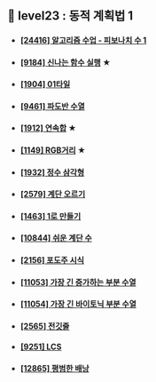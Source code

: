 ## 🎳 level23 : 동적 계획법 1
- #### [[24416] 알고리즘 수업 - 피보나치 수 1](https://www.acmicpc.net/problem/24416)
- #### [[9184] 신나는 함수 실행](https://www.acmicpc.net/problem/9184) ★
- #### [[1904] 01타일](https://www.acmicpc.net/problem/1904)
- #### [[9461] 파도반 수열](https://www.acmicpc.net/problem/9461)
- #### [[1912] 연속합](https://www.acmicpc.net/problem/1912) ★
- #### [[1149] RGB거리](https://www.acmicpc.net/problem/1149) ★
- #### [[1932] 정수 삼각형](https://www.acmicpc.net/problem/1932)
- #### [[2579] 계단 오르기](https://www.acmicpc.net/problem/2579)
- #### [[1463] 1로 만들기](https://www.acmicpc.net/problem/1463)
- #### [[10844] 쉬운 계단 수](https://www.acmicpc.net/problem/10844)
- #### [[2156] 포도주 시식](https://www.acmicpc.net/problem/2156)
- #### [[11053] 가장 긴 증가하는 부분 수열](https://www.acmicpc.net/problem/11053)
- #### [[11054] 가장 긴 바이토닉 부분 수열](https://www.acmicpc.net/problem/11054)
- #### [[2565] 전깃줄](https://www.acmicpc.net/problem/2565)
- #### [[9251] LCS](https://www.acmicpc.net/problem/9251)
- #### [[12865] 평범한 배낭](https://www.acmicpc.net/problem/12865)